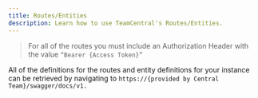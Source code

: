 ```yaml
---
title: Routes/Entities
description: Learn how to use TeamCentral's Routes/Entities.
---
```

> For all of the routes you must include an Authorization Header with the value ``` “Bearer {Access Token}” ```

All of the definitions for the routes and entity definitions for your instance can be retrieved by navigating to ```https://{provided by Central Team}/swagger/docs/v1.```